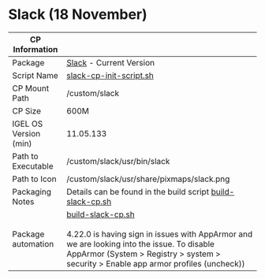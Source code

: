 # Slack (18 November)

|  CP Information |            |
|-----------------|-----------|
| Package | [Slack](https://slack.com/help/categories/360000049043-Getting-started#download-slack) - Current Version |
| Script Name | [slack-cp-init-script.sh](slack-cp-init-script.sh) |
| CP Mount Path | /custom/slack |
| CP Size | 600M |
| IGEL OS Version (min) | 11.05.133 |
| Path to Executable | /custom/slack/usr/bin/slack |
| Path to Icon | /custom/slack/usr/share/pixmaps/slack.png |
| Packaging Notes | Details can be found in the build script [build-slack-cp.sh](build-slack-cp.sh) |
| Package automation | [build-slack-cp.sh](build-slack-cp.sh) <br /><br /> 4.22.0 is having sign in issues with AppArmor and we are looking into the issue. To disable AppArmor (System > Registry > system > security > Enable app armor profiles (uncheck))  |

